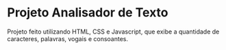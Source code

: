 # Projeto Analisador de Texto
Projeto feito utilizando HTML, CSS e Javascript, que exibe a quantidade de caracteres, palavras, vogais e consoantes.
